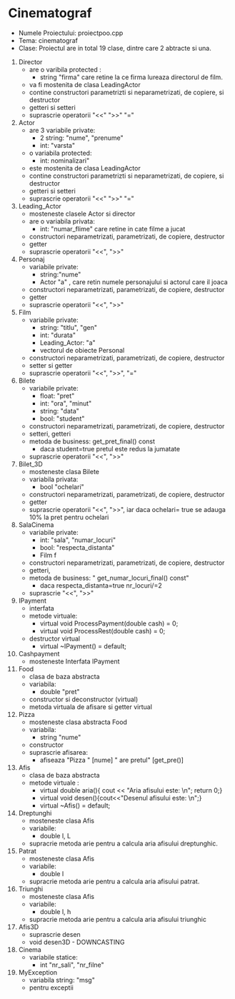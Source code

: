 # Cinematograf
* Numele Proiectului: proiectpoo.cpp
* Tema: cinematograf
* Clase: Proiectul are in total 19 clase, dintre care 2 abtracte si una.
1. Director
    - are o varibila protected :
	    - string "firma" care retine la ce firma lureaza directorul de film.
    - va fi mostenita de clasa LeadingActor
    - contine constructori parametrizti si neparametrizati, de copiere, si destructor
    - getteri si setteri
    - suprascrie operatorii "<<" ">>" "="
2. Actor
	-	are 3 variabile private: 
		-	2 string: "nume", "prenume"
		-	int: "varsta"
	- o variabila protected:
		-  int: nominalizari"
	-	este mostenita de clasa LeadingActor
	-	 contine constructori parametrizti si neparametrizati, de copiere, si destructor
	-	getteri si setteri
	-	suprascrie operatorii "<<" ">>" "="
3. Leading_Actor
	- mosteneste clasele Actor si director
	- are o variabila privata:
		-  int: "numar_flime" care retine in cate filme a jucat
	- constructori neparametrizati, parametrizati, de copiere, destructor
	- getter
	- suprascrie operatorii "<<", ">>"
4. Personaj
	- variabile private:
		-  string:"nume" 
		- Actor "a" , care retin numele personajului si actorul care il joaca
	- constructori neparametrizati, parametrizati, de copiere, destructor
	- getter
	- suprascrie operatorii "<<", ">>"
5. Film
	- variabile private: 
		- string: "titlu", "gen"
		-  int: "durata"
		- Leading_Actor: "a" 
		- vectorul de obiecte Personal
	- constructori neparametrizati, parametrizati, de copiere, destructor
	- setter si getter
	- suprascrie operatorii "<<", ">>", "="
6. Bilete
	- variabile private: 
		- float: "pret"
		- int: "ora", "minut"
		- string: "data"
		- bool: "student"
	-  constructori neparametrizati, parametrizati, de copiere, destructor
	- setteri, getteri
	- metoda de business: get_pret_final() const
		- daca student=true pretul este redus la jumatate
	-  suprascrie operatorii "<<", ">>"
7. Bilet_3D
	- mosteneste clasa Bilete
	- variabila privata:
		- bool "ochelari"
	- constructori neparametrizati, parametrizati, de copiere, destructor
	- getter
	 - suprascrie operatorii "<<", ">>", iar daca ochelari= true se adauga 10% la pret pentru ochelari
8. SalaCinema
	-	variabile private:
		-	int: "sala", "numar_locuri"
		-	bool: "respecta_distanta"
		-	Film f
	-  constructori neparametrizati, parametrizati, de copiere, destructor
	- getteri, 
	- metoda de business: " get_numar_locuri_final()  const" 
		- daca respecta_distanta=true nr_locuri/=2
	-	suprascrie "<<", ">>"
9. IPayment
	- interfata
	- metode virtuale:
		- virtual  void  ProcessPayment(double  cash)  =  0;
		- virtual  void  ProcessRest(double  cash)  =  0;
	- destructor virtual
		- virtual  ~IPayment()  =  default;
10. Cashpayment
	- mosteneste Interfata IPayment
11. Food
	- clasa de baza abstracta
	 - variabila:
		 - double "pret"
	- constructor si deconstructor (virtual)
	- metoda virtuala de afisare si getter virtual
12. Pizza
	-	mosteneste clasa abstracta Food
	-	variabila:
		-	string "nume"
	- constructor
	- suprascrie afisarea:
		- afiseaza "Pizza " [nume] " are pretul" [get_pre()]
13. Afis
	- clasa de baza abstracta
	- metode virtuale :
		-  virtual  double  aria(){ cout  <<  "Aria afisului este: \n"; return  0;}
		- virtual  void  desen(){cout<<"Desenul afisului este: \n";}
		-	virtual  ~Afis()  =  default;
14. Dreptunghi
	- mosteneste clasa Afis
	- variabile: 
		- double l, L
	- supracrie metoda arie pentru a calcula aria afisului dreptunghic. 
15. Patrat
	- mosteneste clasa Afis
	- variabile: 
		- double l
	- supracrie metoda arie pentru a calcula aria afisului patrat. 
16. Triunghi
	- mosteneste clasa Afis
	- variabile: 
		- double l, h
	- supracrie metoda arie pentru a calcula aria afisului triunghic
17. Afis3D
	-	suprascrie desen
	-	void desen3D - DOWNCASTING
18. Cinema
	- variabile statice:
		- int "nr_sali", "nr_filne"
19. MyException
	-	variabila string: "msg"
	-	pentru exceptii
